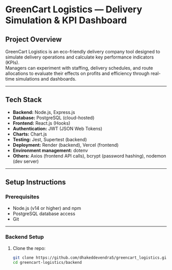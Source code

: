 # GreenCart Logistics — Delivery Simulation & KPI Dashboard

## Project Overview

GreenCart Logistics is an eco-friendly delivery company tool designed to simulate delivery operations and calculate key performance indicators (KPIs).  
Managers can experiment with staffing, delivery schedules, and route allocations to evaluate their effects on profits and efficiency through real-time simulations and dashboards.

---

## Tech Stack

- **Backend:** Node.js, Express.js  
- **Database:** PostgreSQL (cloud-hosted)  
- **Frontend:** React.js (Hooks)  
- **Authentication:** JWT (JSON Web Tokens)  
- **Charts:** Chart.js  
- **Testing:** Jest, Supertest (backend)  
- **Deployment:** Render (backend), Vercel (frontend)  
- **Environment management:** dotenv  
- **Others:** Axios (frontend API calls), bcrypt (password hashing), nodemon (dev server)

---

## Setup Instructions

### Prerequisites

- Node.js (v14 or higher) and npm  
- PostgreSQL database access  
- Git

---

### Backend Setup

1. Clone the repo:
   ```bash
   git clone https://github.com/dhakeddevendra5/greencart_logistics.git
   cd greencart-logistics/backend
